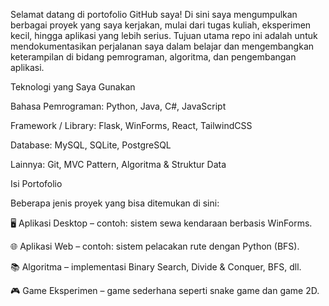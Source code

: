 Selamat datang di portofolio GitHub saya!
Di sini saya mengumpulkan berbagai proyek yang saya kerjakan, mulai dari tugas kuliah, eksperimen kecil, hingga aplikasi yang lebih serius. Tujuan utama repo ini adalah untuk mendokumentasikan perjalanan saya dalam belajar dan mengembangkan keterampilan di bidang pemrograman, algoritma, dan pengembangan aplikasi.

Teknologi yang Saya Gunakan

Bahasa Pemrograman: Python, Java, C#, JavaScript

Framework / Library: Flask, WinForms, React, TailwindCSS

Database: MySQL, SQLite, PostgreSQL

Lainnya: Git, MVC Pattern, Algoritma & Struktur Data

Isi Portofolio

Beberapa jenis proyek yang bisa ditemukan di sini:

🖥️ Aplikasi Desktop – contoh: sistem sewa kendaraan berbasis WinForms.

🌐 Aplikasi Web – contoh: sistem pelacakan rute dengan Python (BFS).

📚 Algoritma – implementasi Binary Search, Divide & Conquer, BFS, dll.

🎮 Game Eksperimen – game sederhana seperti snake game dan game 2D.

